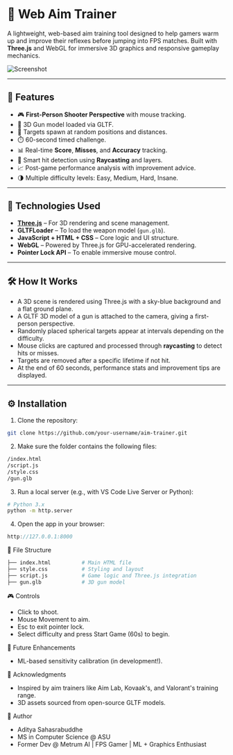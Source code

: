 # 🎯 Web Aim Trainer

A lightweight, web-based aim training tool designed to help gamers warm up and improve their reflexes before jumping into FPS matches. Built with **Three.js** and WebGL for immersive 3D graphics and responsive gameplay mechanics.

![Screenshot](screenshot.png)

---

## 🚀 Features

- 🎮 **First-Person Shooter Perspective** with mouse tracking.
- 🔫 3D Gun model loaded via GLTF.
- 🎯 Targets spawn at random positions and distances.
- ⏱️ 60-second timed challenge.
- 📊 Real-time **Score**, **Misses**, and **Accuracy** tracking.
- 🧠 Smart hit detection using **Raycasting** and layers.
- 📈 Post-game performance analysis with improvement advice.
- 🌗 Multiple difficulty levels: Easy, Medium, Hard, Insane.

---

## 🧰 Technologies Used

- [**Three.js**](https://threejs.org/) – For 3D rendering and scene management.
- **GLTFLoader** – To load the weapon model (`gun.glb`).
- **JavaScript + HTML + CSS** – Core logic and UI structure.
- **WebGL** – Powered by Three.js for GPU-accelerated rendering.
- **Pointer Lock API** – To enable immersive mouse control.

---

## 🛠️ How It Works

- A 3D scene is rendered using Three.js with a sky-blue background and a flat ground plane.
- A GLTF 3D model of a gun is attached to the camera, giving a first-person perspective.
- Randomly placed spherical targets appear at intervals depending on the difficulty.
- Mouse clicks are captured and processed through **raycasting** to detect hits or misses.
- Targets are removed after a specific lifetime if not hit.
- At the end of 60 seconds, performance stats and improvement tips are displayed.

---

## ⚙️ Installation

1. Clone the repository:

```bash
git clone https://github.com/your-username/aim-trainer.git
```

2. Make sure the folder contains the following files:

```bash
/index.html
/script.js
/style.css
/gun.glb
```

3. Run a local server (e.g., with VS Code Live Server or Python):

```bash
# Python 3.x
python -m http.server
```

4. Open the app in your browser:
```cpp
http://127.0.0.1:8000
```

📁 File Structure

```bash
├── index.html          # Main HTML file
├── style.css           # Styling and layout
├── script.js           # Game logic and Three.js integration
├── gun.glb             # 3D gun model
```

🎮 Controls
* Click to shoot.
* Mouse Movement to aim.
* Esc to exit pointer lock.
* Select difficulty and press Start Game (60s) to begin.

🧠 Future Enhancements
* ML-based sensitivity calibration (in development!).

🙌 Acknowledgments
* Inspired by aim trainers like Aim Lab, Kovaak's, and Valorant's training range.
* 3D assets sourced from open-source GLTF models.

👤 Author

* Aditya Sahasrabuddhe
* MS in Computer Science @ ASU
* Former Dev @ Metrum AI | FPS Gamer | ML + Graphics Enthusiast